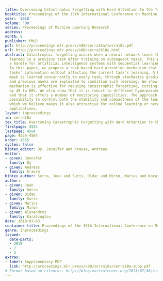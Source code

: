```yaml
---
title: Overcoming Catastrophic Forgetting with Hard Attention to the Task
booktitle: Proceedings of the 35th International Conference on Machine Learning
year: '2018'
volume: '80'
series: Proceedings of Machine Learning Research
address: 
month: 0
publisher: PMLR
pdf: http://proceedings.mlr.press/v80/serra18a/serra18a.pdf
url: http://proceedings.mlr.press/v80/serra2018a.html
abstract: Catastrophic forgetting occurs when a neural network loses the information
  learned in a previous task after training on subsequent tasks. This problem remains
  a hurdle for artificial intelligence systems with sequential learning capabilities.
  In this paper, we propose a task-based hard attention mechanism that preserves previous
  tasks’ information without affecting the current task’s learning. A hard attention
  mask is learned concurrently to every task, through stochastic gradient descent,
  and previous masks are exploited to condition such learning. We show that the proposed
  mechanism is effective for reducing catastrophic forgetting, cutting current rates
  by 45 to 80%. We also show that it is robust to different hyperparameter choices,
  and that it offers a number of monitoring capabilities. The approach features the
  possibility to control both the stability and compactness of the learned knowledge,
  which we believe makes it also attractive for online learning or network compression
  applications.
layout: inproceedings
id: serra18a
tex_title: Overcoming Catastrophic Forgetting with Hard Attention to the Task
firstpage: 4555
lastpage: 4564
page: 4555-4564
order: 4555
cycles: false
bibtex_editor: Dy, Jennifer and Krause, Andreas
editor:
- given: Jennifer
  family: Dy
- given: Andreas
  family: Krause
bibtex_author: Serra, Joan and Suris, Didac and Miron, Marius and Karatzoglou, Alexandros
author:
- given: Joan
  family: Serra
- given: Didac
  family: Suris
- given: Marius
  family: Miron
- given: Alexandros
  family: Karatzoglou
date: 2018-07-03
container-title: Proceedings of the 35th International Conference on Machine Learning
genre: inproceedings
issued:
  date-parts:
  - 2018
  - 7
  - 3
extras:
- label: Supplementary PDF
  link: http://proceedings.mlr.press/v80/serra18a/serra18a-supp.pdf
# Format based on citeproc: http://blog.martinfenner.org/2013/07/30/citeproc-yaml-for-bibliographies/
---
```

